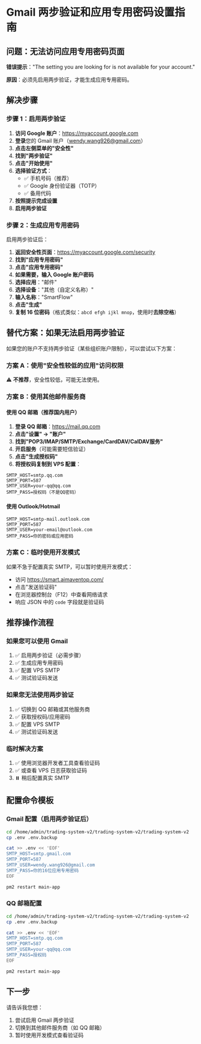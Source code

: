 # Gmail 两步验证和应用专用密码设置指南

## 问题：无法访问应用专用密码页面

**错误提示**："The setting you are looking for is not available for your account."

**原因**：必须先启用两步验证，才能生成应用专用密码。

## 解决步骤

### 步骤 1：启用两步验证

1. **访问 Google 账户**：https://myaccount.google.com
2. **登录**您的 Gmail 账户（wendy.wang926@gmail.com）
3. **点击左侧菜单的"安全性"**
4. **找到"两步验证"**
5. **点击"开始使用"**
6. **选择验证方式**：
   - ✅ 手机号码（推荐）
   - ✅ Google 身份验证器（TOTP）
   - ✅ 备用代码
7. **按照提示完成设置**
8. **启用两步验证**

### 步骤 2：生成应用专用密码

启用两步验证后：

1. **返回安全性页面**：https://myaccount.google.com/security
2. **找到"应用专用密码"**
3. **点击"应用专用密码"**
4. **如果需要，输入 Google 账户密码**
5. **选择应用**："邮件"
6. **选择设备**："其他（自定义名称）"
7. **输入名称**："SmartFlow"
8. **点击"生成"**
9. **复制 16 位密码**（格式类似：`abcd efgh ijkl mnop`，使用时**去除空格**）

## 替代方案：如果无法启用两步验证

如果您的账户不支持两步验证（某些组织账户限制），可以尝试以下方案：

### 方案 A：使用"安全性较低的应用"访问权限

⚠️ **不推荐**，安全性较低，可能无法使用。

### 方案 B：使用其他邮件服务商

#### 使用 QQ 邮箱（推荐国内用户）

1. **登录 QQ 邮箱**：https://mail.qq.com
2. **点击"设置" → "账户"**
3. **找到"POP3/IMAP/SMTP/Exchange/CardDAV/CalDAV服务"**
4. **开启服务**（可能需要短信验证）
5. **点击"生成授权码"**
6. **将授权码复制到 VPS 配置**：

```env
SMTP_HOST=smtp.qq.com
SMTP_PORT=587
SMTP_USER=your-qq@qq.com
SMTP_PASS=授权码（不是QQ密码）
```

#### 使用 Outlook/Hotmail

```env
SMTP_HOST=smtp-mail.outlook.com
SMTP_PORT=587
SMTP_USER=your-email@outlook.com
SMTP_PASS=你的密码或应用密码
```

### 方案 C：临时使用开发模式

如果不急于配置真实 SMTP，可以暂时使用开发模式：

- 访问 https://smart.aimaventop.com/
- 点击"发送验证码"
- 在浏览器控制台（F12）中查看网络请求
- 响应 JSON 中的 `code` 字段就是验证码

## 推荐操作流程

### 如果您可以使用 Gmail

1. ✅ 启用两步验证（必需步骤）
2. ✅ 生成应用专用密码
3. ✅ 配置 VPS SMTP
4. ✅ 测试验证码发送

### 如果您无法使用两步验证

1. ✅ 切换到 QQ 邮箱或其他服务商
2. ✅ 获取授权码/应用密码
3. ✅ 配置 VPS SMTP
4. ✅ 测试验证码发送

### 临时解决方案

1. ✅ 使用浏览器开发者工具查看验证码
2. ✅ 或查看 VPS 日志获取验证码
3. ⏸️ 稍后配置真实 SMTP

## 配置命令模板

### Gmail 配置（启用两步验证后）

```bash
cd /home/admin/trading-system-v2/trading-system-v2/trading-system-v2
cp .env .env.backup

cat >> .env << 'EOF'
SMTP_HOST=smtp.gmail.com
SMTP_PORT=587
SMTP_USER=wendy.wang926@gmail.com
SMTP_PASS=你的16位应用专用密码
EOF

pm2 restart main-app
```

### QQ 邮箱配置

```bash
cd /home/admin/trading-system-v2/trading-system-v2/trading-system-v2
cp .env .env.backup

cat >> .env << 'EOF'
SMTP_HOST=smtp.qq.com
SMTP_PORT=587
SMTP_USER=your-qq@qq.com
SMTP_PASS=授权码
EOF

pm2 restart main-app
```

## 下一步

请告诉我您想：
1. 尝试启用 Gmail 两步验证
2. 切换到其他邮件服务商（如 QQ 邮箱）
3. 暂时使用开发模式查看验证码

